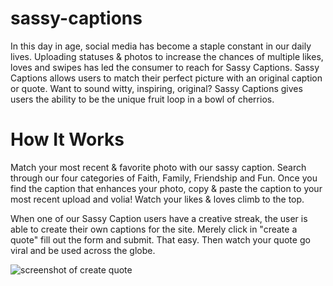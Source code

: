 # sassy-captions

In this day in age, social media has become a staple constant in our daily lives. Uploading statuses & photos to increase the chances of multiple likes, loves and swipes has led the consumer to reach for Sassy Captions. Sassy Captions allows users to match their perfect picture with an original caption or quote. Want to sound witty, inspiring, original? Sassy Captions gives users the ability to be the unique fruit loop in a bowl of cherrios. 

# How It Works 

Match your most recent & favorite photo with our sassy caption. Search through our four categories of Faith, Family, Friendship and Fun. Once you find the caption that enhances your photo, copy & paste the caption to your most recent upload and volia! Watch your likes & loves climb to the top. 

When one of our Sassy Caption users have a creative streak, the user is able to create their own captions for the site. Merely click in "create a quote" fill out the form and submit. That easy. Then watch your quote go viral and be used across the globe. 

![screenshot of create quote](https://user-images.githubusercontent.com/24262724/29830501-49df07ae-8c97-11e7-9dd2-a00d4e9c107c.png)
